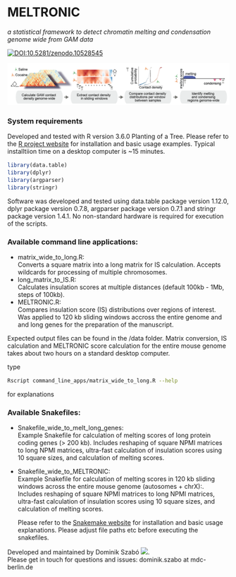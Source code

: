 # MELTRONIC 

_a statistical framework to detect chromatin melting and condensation genome wide from GAM data_

[![DOI:10.5281/zenodo.10528545](https://zenodo.org/badge/DOI/10.5281/zenodo.10528545.svg)](https://doi.org/10.5281/zenodo.10528545)

<img src="./data/MELTRONIC_schematic.png" width="900">

### System requirements
Developed and tested with R version 3.6.0 Planting of a Tree. 
Please refer to the [R project website](https://cran.r-project.org/doc/manuals/r-release/R-admin.html) for installation and basic usage examples. Typical installtiion time on a desktop computer is ~15 minutes.
```r
library(data.table)
library(dplyr)
library(argparser)
library(stringr)
```
Software was developed and tested using data.table package version 1.12.0, dplyr package version 0.7.8, argparser package version 0.7.1 and stringr package version 1.4.1.
No non-standard hardware is required for execution of the scripts.

### Available command line applications:
- matrix_wide_to_long.R:   
    Converts a square matrix into a long matrix for IS calculation. Accepts wildcards for processing of multiple chromosomes. 
- long_matrix_to_IS.R:   
    Calculates insulation scores at multiple distances (default 100kb - 1Mb, steps of 100kb).
- MELTRONIC.R:   
   Compares insulation score (IS) distributions over regions of interest. Was applied to 120 kb sliding windows accross the entire genome and and long genes for the preparation of the manuscript.    

Expected output files can be found in the /data folder.
Matrix conversion, IS calculation and MELTRONIC score calculation for the entire mouse genome takes about two hours on a standard desktop computer. 
    
type
```bash
Rscript command_line_apps/matrix_wide_to_long.R --help 
```
for explanations

### Available Snakefiles:
- Snakefile_wide_to_melt_long_genes:   
   Example Snakefile for calculation of melting scores of long protein coding genes (> 200 kb). Includes reshaping of square NPMI matrices to long NPMI matrices, ultra-fast calculation of insulation scores using 10 square sizes, and calculation of melting scores.
- Snakefile_wide_to_MELTRONIC:   
   Example Snakefile for calculation of melting scores in 120 kb sliding windows across the entire mouse genome (autosomes + chrX):. Includes reshaping of square NPMI matrices to long NPMI matrices, ultra-fast calculation of insulation scores using 10 square sizes, and calculation of melting scores.

  Please refer to the [Snakemake website](https://snakemake.readthedocs.io/en/stable/) for installation and basic usage explanations.
  Please adjust file paths etc before executing the snakefiles. 
   
Developed and maintained by Dominik Szabó [<img src="https://cloud.githubusercontent.com/assets/1810515/4228292/6b03dc88-3958-11e4-9094-d3c1771ccfea.png" width="15">](https://orcid.org/0000-0001-8109-5088).  
Please get in touch for questions and issues: dominik.szabo at mdc-berlin.de  
